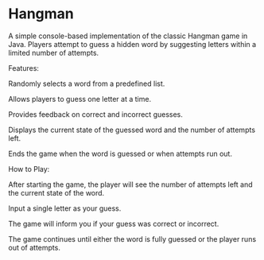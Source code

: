 # Hangman

A simple console-based implementation of the classic Hangman game in Java. Players attempt to guess a hidden word by suggesting letters within a limited number of attempts.

Features:

Randomly selects a word from a predefined list.

Allows players to guess one letter at a time.

Provides feedback on correct and incorrect guesses.

Displays the current state of the guessed word and the number of attempts left.

Ends the game when the word is guessed or when attempts run out.


How to Play:


After starting the game, the player will see the number of attempts left and the current state of the word.

Input a single letter as your guess.

The game will inform you if your guess was correct or incorrect.

The game continues until either the word is fully guessed or the player runs out of attempts.

